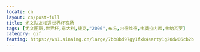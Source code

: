 ```yaml
---
locate: cn
layout: cn/post-full
title: 尤文队友相遇世界杯赛场
tags: [尤文图斯,世界杯,意大利,捷克,"2006",布冯,内德维德,卡莫拉内西,卡纳瓦罗]
category: gif
featimg: https://ws1.sinaimg.cn/large/7bb8bd97gy1fxk4sarty1g20dw06cb2b.gif
---
```

